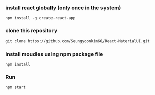 ### install react globally (only once in the system)
```npm install -g create-react-app```

### clone this repository
```git clone https://github.com/Seungyoonkim66/React-MaterialUI.git```

### install moudles using npm package file
``` npm install ```

### Run 
``` npm start ```

